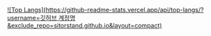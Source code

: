 <!---
sitorstand/sitorstand is a ✨ special ✨ repository because its `README.md` (this file) appears on your GitHub profile.
You can click the Preview link to take a look at your changes.
--->
[![Top Langs](https://github-readme-stats.vercel.app/api/top-langs/?username=깃허브 계정명&exclude_repo=sitorstand.github.io&layout=compact)](https://github.com/anuraghazra/github-readme-stats)

